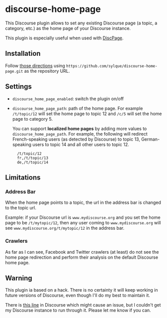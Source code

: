 # discourse-home-page

This Discourse plugin allows to set any existing Discourse page (a topic, 
a category, etc.) as the home page of your Discourse instance.

This plugin is especially useful when used with
[DiscPage](https://github.com/sylque/discpage).

## Installation

Follow 
[those directions](https://meta.discourse.org/t/install-plugins-in-discourse/19157) 
using `https://github.com/sylque/discourse-home-page.git` as the repository URL.

## Settings

- `discourse_home_page_enabled`: switch the plugin on/off

- `discourse_home_page_path`: path of the home page. For example `/t/topic/12` will
  set the home page to topic 12 and `/c/5` will set the home page to category 5.

  You can support **localized home pages** by adding more values to
  `discourse_home_page_path`. For example, the following will redirect
  French-speaking users (as detected by Discourse) to topic 13,
  German-speaking users to topic 14 and all other users to topic 12.

  ```
    /t/topic/12
    fr,/t/topic/13
    de,/t/topic/14
  ```

## Limitations

### Address Bar

When the home page points to a topic, the url in the address bar is
changed to the topic url.

Example: if your Discourse url is
`www.mydiscourse.org` and you set the home page to be `/t/mytopic/12`, then any
user coming to `www.mydiscourse.org` will see `www.mydiscourse.org/t/mytopic/12`
in the address bar.

### Crawlers

As far as I can see, Facebook and Twitter crawlers (at least) do not see the
home page redirection and perform their analysis on the default Discourse home
page.

## Warning

This plugin ia based on a hack. There is no certainty it will keep working in
future versions of Discourse, even though I'll do my best to maintain it.

There is 
[this line](https://github.com/discourse/discourse/blob/master/app/assets/javascripts/discourse/routes/forgot-password.js.es6#L13)
in Discourse which might cause an issue, but I couldn't get my Discourse
instance to run through it. Please let me know if you can.
